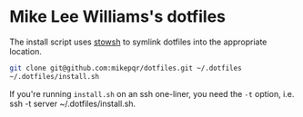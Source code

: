 # Mike Lee Williams's dotfiles

The install script uses [stowsh](https://github.com/mikepqr/stowsh) to
symlink dotfiles into the appropriate location.

```sh
git clone git@github.com:mikepqr/dotfiles.git ~/.dotfiles
~/.dotfiles/install.sh
```

If you're running `install.sh` on an ssh one-liner, you need the `-t` option,
i.e. ssh -t server ~/.dotfiles/install.sh.

